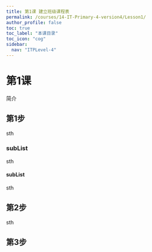 ```yaml
---
title: 第1课 建立班级课程表
permalink: /courses/14-IT-Primary-4-version4/Lesson1/
author_profile: false
toc: true
toc_label: "本课目录"
toc_icon: "cog"
sidebar:
  nav: "ITPLevel-4"
---
```

# 第1课
简介
## 第1步
sth
### subList
sth
#### subList
sth
## 第2步
sth
## 第3步
